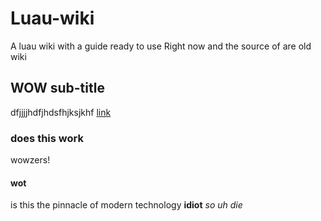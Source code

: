 # Luau-wiki
A luau wiki with a guide ready to use Right now and the source of are old wiki
## WOW sub-title
dfjjjjhdfjhdsfhjksjkhf
[link](http://bully.org)
### does this work
wowzers!
#### wot
is this the pinnacle of modern technology
**idiot**
*so uh die*
